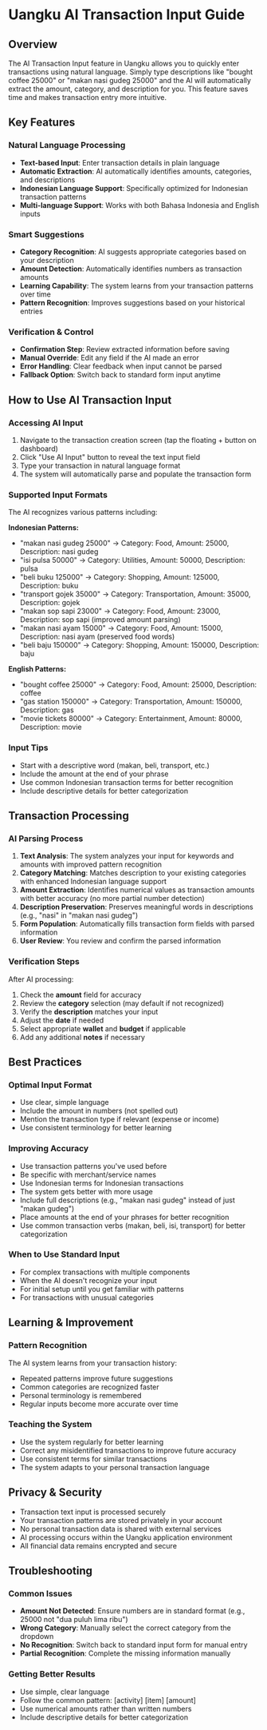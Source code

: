 # Uangku AI Transaction Input Guide

## Overview
The AI Transaction Input feature in Uangku allows you to quickly enter transactions using natural language. Simply type descriptions like "bought coffee 25000" or "makan nasi gudeg 25000" and the AI will automatically extract the amount, category, and description for you. This feature saves time and makes transaction entry more intuitive.

## Key Features

### Natural Language Processing
- **Text-based Input**: Enter transaction details in plain language
- **Automatic Extraction**: AI automatically identifies amounts, categories, and descriptions
- **Indonesian Language Support**: Specifically optimized for Indonesian transaction patterns
- **Multi-language Support**: Works with both Bahasa Indonesia and English inputs

### Smart Suggestions
- **Category Recognition**: AI suggests appropriate categories based on your description
- **Amount Detection**: Automatically identifies numbers as transaction amounts
- **Learning Capability**: The system learns from your transaction patterns over time
- **Pattern Recognition**: Improves suggestions based on your historical entries

### Verification & Control
- **Confirmation Step**: Review extracted information before saving
- **Manual Override**: Edit any field if the AI made an error
- **Error Handling**: Clear feedback when input cannot be parsed
- **Fallback Option**: Switch back to standard form input anytime

## How to Use AI Transaction Input

### Accessing AI Input
1. Navigate to the transaction creation screen (tap the floating + button on dashboard)
2. Click "Use AI Input" button to reveal the text input field
3. Type your transaction in natural language format
4. The system will automatically parse and populate the transaction form

### Supported Input Formats
The AI recognizes various patterns including:

**Indonesian Patterns:**
- "makan nasi gudeg 25000" → Category: Food, Amount: 25000, Description: nasi gudeg
- "isi pulsa 50000" → Category: Utilities, Amount: 50000, Description: pulsa
- "beli buku 125000" → Category: Shopping, Amount: 125000, Description: buku
- "transport gojek 35000" → Category: Transportation, Amount: 35000, Description: gojek
- "makan sop sapi 23000" → Category: Food, Amount: 23000, Description: sop sapi (improved amount parsing)
- "makan nasi ayam 15000" → Category: Food, Amount: 15000, Description: nasi ayam (preserved food words)
- "beli baju 150000" → Category: Shopping, Amount: 150000, Description: baju

**English Patterns:**
- "bought coffee 25000" → Category: Food, Amount: 25000, Description: coffee
- "gas station 150000" → Category: Transportation, Amount: 150000, Description: gas
- "movie tickets 80000" → Category: Entertainment, Amount: 80000, Description: movie

### Input Tips
- Start with a descriptive word (makan, beli, transport, etc.)
- Include the amount at the end of your phrase
- Use common Indonesian transaction terms for better recognition
- Include descriptive details for better categorization

## Transaction Processing

### AI Parsing Process
1. **Text Analysis**: The system analyzes your input for keywords and amounts with improved pattern recognition
2. **Category Matching**: Matches description to your existing categories with enhanced Indonesian language support
3. **Amount Extraction**: Identifies numerical values as transaction amounts with better accuracy (no more partial number detection)
4. **Description Preservation**: Preserves meaningful words in descriptions (e.g., "nasi" in "makan nasi gudeg")
5. **Form Population**: Automatically fills transaction form fields with parsed information
6. **User Review**: You review and confirm the parsed information

### Verification Steps
After AI processing:
1. Check the **amount** field for accuracy
2. Review the **category** selection (may default if not recognized)
3. Verify the **description** matches your input
4. Adjust the **date** if needed
5. Select appropriate **wallet** and **budget** if applicable
6. Add any additional **notes** if necessary

## Best Practices

### Optimal Input Format
- Use clear, simple language
- Include the amount in numbers (not spelled out)
- Mention the transaction type if relevant (expense or income)
- Use consistent terminology for better learning

### Improving Accuracy
- Use transaction patterns you've used before
- Be specific with merchant/service names
- Use Indonesian terms for Indonesian transactions
- The system gets better with more usage
- Include full descriptions (e.g., "makan nasi gudeg" instead of just "makan gudeg")
- Place amounts at the end of your phrases for better recognition
- Use common transaction verbs (makan, beli, isi, transport) for better categorization

### When to Use Standard Input
- For complex transactions with multiple components
- When the AI doesn't recognize your input
- For initial setup until you get familiar with patterns
- For transactions with unusual categories

## Learning & Improvement

### Pattern Recognition
The AI system learns from your transaction history:
- Repeated patterns improve future suggestions
- Common categories are recognized faster
- Personal terminology is remembered
- Regular inputs become more accurate over time

### Teaching the System
- Use the system regularly for better learning
- Correct any misidentified transactions to improve future accuracy
- Use consistent terms for similar transactions
- The system adapts to your personal transaction language

## Privacy & Security
- Transaction text input is processed securely
- Your transaction patterns are stored privately in your account
- No personal transaction data is shared with external services
- AI processing occurs within the Uangku application environment
- All financial data remains encrypted and secure

## Troubleshooting

### Common Issues
- **Amount Not Detected**: Ensure numbers are in standard format (e.g., 25000 not "dua puluh lima ribu")
- **Wrong Category**: Manually select the correct category from the dropdown
- **No Recognition**: Switch back to standard input form for manual entry
- **Partial Recognition**: Complete the missing information manually

### Getting Better Results
- Use simple, clear language
- Follow the common pattern: [activity] [item] [amount]
- Use numerical amounts rather than written numbers
- Include descriptive details for better categorization